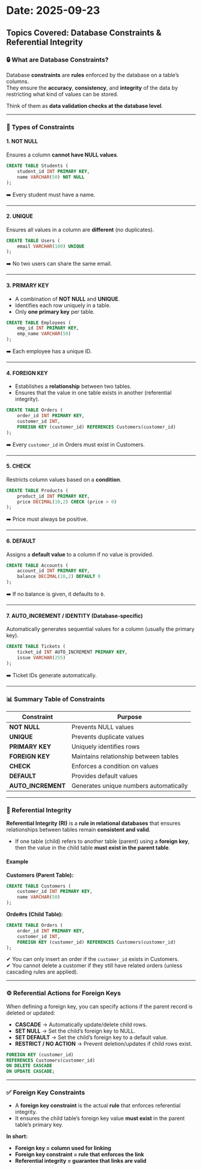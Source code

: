 # Date: 2025-09-23
## Topics Covered: Database Constraints & Referential Integrity

### 🔒 What are Database Constraints?
Database **constraints** are **rules** enforced by the database on a table’s columns.  
They ensure the **accuracy**, **consistency**, and **integrity** of the data by restricting what kind of values can be stored.  

Think of them as **data validation checks at the database level**.

---

### 🧩 Types of Constraints

#### 1. NOT NULL
Ensures a column **cannot have NULL values**.

```sql
CREATE TABLE Students (
    student_id INT PRIMARY KEY,
    name VARCHAR(50) NOT NULL
);
```

➡️ Every student must have a name.

---

#### 2. UNIQUE
Ensures all values in a column are **different** (no duplicates).

```sql
CREATE TABLE Users (
    email VARCHAR(100) UNIQUE
);
```

➡️ No two users can share the same email.

---

#### 3. PRIMARY KEY
- A combination of **NOT NULL** and **UNIQUE**.
- Identifies each row uniquely in a table.
- Only **one primary key** per table.

```sql
CREATE TABLE Employees (
    emp_id INT PRIMARY KEY,
    emp_name VARCHAR(50)
);
```

➡️ Each employee has a unique ID.

---

#### 4. FOREIGN KEY
- Establishes a **relationship** between two tables.
- Ensures that the value in one table exists in another (referential integrity).

```sql
CREATE TABLE Orders (
    order_id INT PRIMARY KEY,
    customer_id INT,
    FOREIGN KEY (customer_id) REFERENCES Customers(customer_id)
);
```

➡️ Every `customer_id` in Orders must exist in Customers.

---

#### 5. CHECK
Restricts column values based on a **condition**.

```sql
CREATE TABLE Products (
    product_id INT PRIMARY KEY,
    price DECIMAL(10,2) CHECK (price > 0)
);
```

➡️ Price must always be positive.

---

#### 6. DEFAULT
Assigns a **default value** to a column if no value is provided.

```sql
CREATE TABLE Accounts (
    account_id INT PRIMARY KEY,
    balance DECIMAL(10,2) DEFAULT 0
);
```

➡️ If no balance is given, it defaults to `0`.

---

#### 7. AUTO_INCREMENT / IDENTITY (Database-specific)
Automatically generates sequential values for a column (usually the primary key).

```sql
CREATE TABLE Tickets (
    ticket_id INT AUTO_INCREMENT PRIMARY KEY,
    issue VARCHAR(255)
);
```

➡️ Ticket IDs generate automatically.

---

### 📊 Summary Table of Constraints

| Constraint     | Purpose |
|----------------|---------|
| **NOT NULL**   | Prevents NULL values |
| **UNIQUE**     | Prevents duplicate values |
| **PRIMARY KEY**| Uniquely identifies rows |
| **FOREIGN KEY**| Maintains relationship between tables |
| **CHECK**      | Enforces a condition on values |
| **DEFAULT**    | Provides default values |
| **AUTO_INCREMENT** | Generates unique numbers automatically |

---

### 🔗 Referential Integrity
**Referential Integrity (RI)** is a **rule in relational databases** that ensures relationships between tables remain **consistent and valid**.  

- If one table (child) refers to another table (parent) using a **foreign key**, then the value in the child table **must exist in the parent table**.  

#### Example

**Customers (Parent Table):**
```sql
CREATE TABLE Customers (
    customer_id INT PRIMARY KEY,
    name VARCHAR(50)
);
```

**Orde#rs (Child Table):**
```sql
CREATE TABLE Orders (
    order_id INT PRIMARY KEY,
    customer_id INT,
    FOREIGN KEY (customer_id) REFERENCES Customers(customer_id)
);
```

✔ You can only insert an order if the `customer_id` exists in Customers.  
✔ You cannot delete a customer if they still have related orders (unless cascading rules are applied).  

---

### ⚙️ Referential Actions for Foreign Keys
When defining a foreign key, you can specify actions if the parent record is deleted or updated:

- **CASCADE** → Automatically update/delete child rows.  
- **SET NULL** → Set the child’s foreign key to NULL.  
- **SET DEFAULT** → Set the child’s foreign key to a default value.  
- **RESTRICT / NO ACTION** → Prevent deletion/updates if child rows exist.  

```sql
FOREIGN KEY (customer_id) 
REFERENCES Customers(customer_id) 
ON DELETE CASCADE 
ON UPDATE CASCADE;
```

---

### ✅ Foreign Key Constraints
- A **foreign key constraint** is the actual **rule** that enforces referential integrity.  
- It ensures the child table’s foreign key value **must exist** in the parent table’s primary key.  

**In short:**  
- **Foreign key = column used for linking**  
- **Foreign key constraint = rule that enforces the link**  
- **Referential integrity = guarantee that links are valid**  

